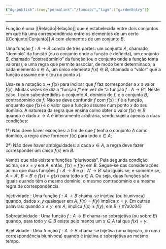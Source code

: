 ```yaml
---
{"dg-publish":true,"permalink":"/funcao/","tags":["gardenEntry"]}
---
```


---
Função é uma [[Relação\|Relação]] que é estabelecida entre dois conjuntos em que há uma correspondência entre os elementos de um certo [[Conjunto\|Conjunto]] $A$ com elementos de um conjunto $B$.

Uma função $f:A\to B$ consta de três partes: um conjunto $A$, chamado “domínio” da função (ou o conjunto onde a função é definida), um conjunto $B$, chamado “contradomínio” da função (ou o conjunto onde a função toma valores), e uma regra que permite associar, de modo bem determinado, a cada elemento $x\in A$, um único elemento $f(x)\in B$, chamado o “valor” que a função assume em $x$ (ou no ponto $x$).

Usa-se a notação $x\mapsto f(x)$ para indicar que $f$ faz corresponder a $x$ o valor $f(x)$.
Muitas vezes se diz a “função $f$” em vez de “a função $f:A\to B$”. Neste caso, ficam subentendidos o conjunto $A$, domínio de $f$, e o conjunto $B$, contradomínio de $f$.
Não se deve confundir $f$ com $f(x)$ : $f$ é a função, enquanto que $f(x)$ é o valor que a função assume num ponto $x$ do seu domínio.
A natureza da regra que ensina como obter o valor $f(x)\in B$ quando é dado $x\to A$ é inteiramente arbitrária, sendo sujeita apenas a duas condições:

1ª) Não deve haver exceções: a fim de que $f$ tenha o conjunto $A$ como domínio, a regra deve fornecer $f(x)$ para todo $x\in A$;

2ª) Não deve haver ambiguidades: a cada $x\in A$, a regra deve fazer corresponder um único $f(x)$ em $B$.

Vemos que não existem funções “plurivocas”. Pela segunda condição, acima, se $x=y$ em $A$, então, $f(x)=f(y)$ em $B$.
Segue-se das considerações acima que duas funções $f:A\to B$ e $g:A'\to B'$ são iguais se, e somente se, $A=A'$, $B=B'$ e $f(x)=g(x)$ para todo $x\in A$. Ou seja, duas funções são iguais quando têm o mesmo domínio, o mesmo contradomínio e a mesma regra de correspondência.


Injetividade : Uma função $f:A\to B$ chama-se injetiva (ou biunívoca) quando, dados $x, y$ quaisquer em $A$, $f(x)=f(y)$ implica $x=y$. Em outras palavras: quando $x\neq y$, em $A$, implica $f(x)\neq f(y)$, em $B$.
{ #7a0c04}


Sobrejetividade : Uma função $f:A\to B$ chama-se sobrejetiva (ou sobre $B$) quando, para todo $y\in B$ existe pelo menos um $x\in A$ tal que $f(x)=y$.

Bijetividade : Uma função $f:A\to B$ chama-se bijetiva (uma bijeção, ou uma correspondência biunívoca) quando é injetiva e sobrejetiva ao mesmo tempo.

